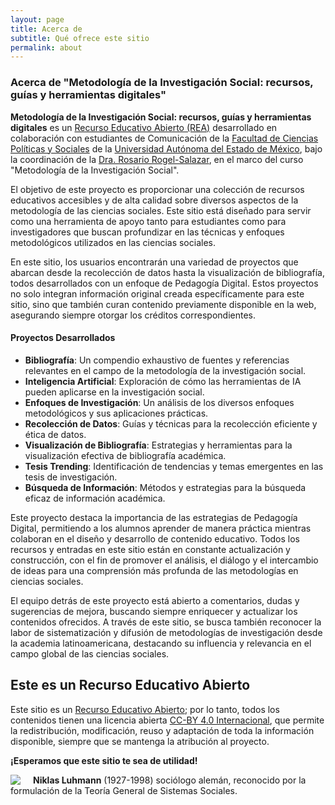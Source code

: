 ```yaml
---
layout: page
title: Acerca de
subtitle: Qué ofrece este sitio
permalink: about
---
```


### Acerca de "Metodología de la Investigación Social: recursos, guías y herramientas digitales"

**Metodología de la Investigación Social: recursos, guías y herramientas digitales** es un [Recurso Educativo Abierto (REA)](https://www.unesco.org/en/open-educational-resources) desarrollado en colaboración con estudiantes de Comunicación de la [Facultad de Ciencias Políticas y Sociales](https://cienciaspoliticasysociales.uaemex.mx/) de la [Universidad Autónoma del Estado de México](https://www.uaemex.mx/), bajo la coordinación de la [Dra. Rosario Rogel-Salazar](https://rosariorogel.net/), en el marco del curso "Metodología de la Investigación Social".

El objetivo de este proyecto es proporcionar una colección de recursos educativos accesibles y de alta calidad sobre diversos aspectos de la metodología de las ciencias sociales. Este sitio está diseñado para servir como una herramienta de apoyo tanto para estudiantes como para investigadores que buscan profundizar en las técnicas y enfoques metodológicos utilizados en las ciencias sociales.

En este sitio, los usuarios encontrarán una variedad de proyectos que abarcan desde la recolección de datos hasta la visualización de bibliografía, todos desarrollados con un enfoque de Pedagogía Digital. Estos proyectos no solo integran información original creada específicamente para este sitio, sino que también curan contenido previamente disponible en la web, asegurando siempre otorgar los créditos correspondientes.

#### Proyectos Desarrollados

- **Bibliografía**: Un compendio exhaustivo de fuentes y referencias relevantes en el campo de la metodología de la investigación social.
- **Inteligencia Artificial**: Exploración de cómo las herramientas de IA pueden aplicarse en la investigación social.
- **Enfoques de Investigación**: Un análisis de los diversos enfoques metodológicos y sus aplicaciones prácticas.
- **Recolección de Datos**: Guías y técnicas para la recolección eficiente y ética de datos.
- **Visualización de Bibliografía**: Estrategias y herramientas para la visualización efectiva de bibliografía académica.
- **Tesis Trending**: Identificación de tendencias y temas emergentes en las tesis de investigación.
- **Búsqueda de Información**: Métodos y estrategias para la búsqueda eficaz de información académica.

Este proyecto destaca la importancia de las estrategias de Pedagogía Digital, permitiendo a los alumnos aprender de manera práctica mientras colaboran en el diseño y desarrollo de contenido educativo. Todos los recursos y entradas en este sitio están en constante actualización y construcción, con el fin de promover el análisis, el diálogo y el intercambio de ideas para una comprensión más profunda de las metodologías en ciencias sociales.

El equipo detrás de este proyecto está abierto a comentarios, dudas y sugerencias de mejora, buscando siempre enriquecer y actualizar los contenidos ofrecidos. A través de este sitio, se busca también reconocer la labor de sistematización y difusión de metodologías de investigación desde la academia latinoamericana, destacando su influencia y relevancia en el campo global de las ciencias sociales.

## Este es un Recurso Educativo Abierto

Este sitio es un [Recurso Educativo Abierto](https://es.wikipedia.org/wiki/Recursos_educativos_abiertos); por lo tanto, todos los contenidos tienen una licencia abierta [CC-BY 4.0 Internacional](https://creativecommons.org/licenses/by/4.0/deed.es), que permite la redistribución, modificación, reuso y adaptación de toda la información disponible, siempre que se mantenga la atribución al proyecto.

**¡Esperamos que este sitio te sea de utilidad!**

<div style="clear:both"></div>

<img src="{{ site.baseurl }}/assets/img/Luhmann.jpeg" style="float: left; padding-right: 20px;"> **Niklas Luhmann** (1927-1998) sociólogo alemán, reconocido por la formulación de la Teoría General de Sistemas Sociales.

<div style="clear:both"></div>
